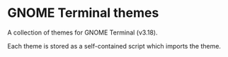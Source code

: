 # GNOME Terminal themes

A collection of themes for GNOME Terminal (v3.18).

Each theme is stored as a self-contained script which imports the theme.
